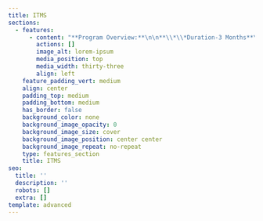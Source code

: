 ```yaml
---
title: ITMS
sections:
  - features:
      - content: "**Program Overview:**\n\n**\\*\\*Duration-3 Months**\n\n**Eligibility Criteria – No Eligibility Criteria.**\n\n**Lifetime Access to Eduprajna\nInstitute LAB(Syllabus Copies, Recorded\_\_\nvideos)\\*\\***\n\n**Lifetime doubt clearness.**\n\n**All IT courses Global Certification Available.**\n\n**Placement Support**\n\n**Resume preparation & Soft skill training 1 week**\n\n**Project support.**\n\n***\n\n#### **SYLLABUS:**\n\n**A+(COMPUTER HARDWARE)**\n\nIntroduction about\ncomputer: (Introduction of system overview, Introduction to processors,\nMemory Interfacing, Interfacing I/O Devices, Interfacing Data Converters,\nDisplay Interfaces, Serial I/O and Data Communication, Higher level Processors)\n\nIntroduction to PC\nArchitecture: (Study of PC-AT/ATX System, Pentium, Core, Core 2 Cord, Core 2\nDuo,13,15,17 Processor Basics of Processor and CPU Block Diagram of Computer\nand Computer generation Motherboards, Chipset and Controllers, BIOS and the\nBoot Process, Computer Memory)\n\nInternal Components IDE\nand SATA Devices: (Hard Disk Drive and CD/DVDs Drives, SCSI Devices ,Floppy Disk,\nZip Drive, Backup Drive, Expansion Cards-LAN Card, IDE Card, VGA and SVGA\nCards, Sound Card, Interface Cards, I/O Cards, Video Cards, USB Card, Fire-Wire\nCards, Internal Ports, Cables and Connector Types.)\n\nExternal Components\nMonitors: (CRT, LCD and LED Displays, Printers: Dot-Matrix Printer,\nInkjet Printer, Laser Printer Scanner: Photo Scanner, Documents Scanner, Bar\nCord Scanner Keyboards, Mouse, External Modem, Ports and Connectors, Batteries,\nPower supply, Pen Drives, SCSI interface devices, Laptop Computers, Digital\nAdvance storage technology.)\n\n**N+(COMPUTER NETWORKING)**\n\n\\*\\*Overview of Networking: \\*\\*(Introduction to networks and networks and networking, LAN,\nVLAN, CAN, MAN, WAN, Internet, and Intranet, etc. Uses and benefits of the network,\nServer-client-based network, Peer to peer networks.)\n\n\\*\\*Network Hardware and Components: \\*\\*(Concept of Server, Client, node, Segment, backbone, host etc.\nAnalog and digital transmission, Network Interface Card, Crimping tools and\nColor standards for Straight crimping and Cross crimping Functions of NIC,\nRepeaters, Hub, Switches, Routers, Bridges, Router, etc.\n\n\\*\\*Transmission Media and Topologies Media types: \\*\\*(STP cable, UTP cable,\nCoaxial cable, Fiber cable, Baseband, and Broadband transmission, Cables and\nConnecters, Physical and logical topologies, Bus, Star, Ring, and Mesh\ntopologies)\n\n\\*\\*Protocols and TCP/IP and Sub-netting: \\*\\*(HTTP, FTP and other Different types of protocols, OSI\nModel, Media Access Method, DNS services, DHCP services, Introduction about\nTCP/IP and Sub-nettings, configuring IP address and sub nettings)\n\n**CCNA (CISCO CERTIFIED NETWORK ASSOCIATE)**\n\n\\*\\*LAN Switching Technologies:\r\\*\\*\n\nDescribe and verify switching concepts\n\nMAC learning and aging\n\nMAC address table\n\nConfigure, verify, and troubleshoot VLAN\n\nConfigure, verify, and troubleshoot switch connectivity\n\nConfigure, verify Trunk ports\n\nAdd and remove\_ VLANs on a trunk\n\nConfigure, verify VTP(VLAN Trunking Protocol)\n\nConfigure, verify Inter-VLAN Routing\n\nConfigure, verify STP(Spanning Tree Protocol)\n\nConfigure and verify Layer 2protocols(CDP)\n\nConfigure and verify port-security\n\nDescribe AP and WLC management access connections(Telnet, SSH, HTTPS, console, and TACACS+/RADIUS)\n\nConfigure and verify (Layer 2/Layer 3) Ether Channel (LACP)\n\nDetermine how a router makes a forwarding decision by default\n\n**Routing Technologies & Security fundamental:**\n\nDescribe the routing\nconcepts\n\nInterpret the\ncomponents of the routing table\n\nConfigure and verify\nthe network mask, Next-hop,\_\nAdministrative distance, Metric\n\nConfigure and verify\nOSPF v2\n\nConfigure and verify\ninside source NAT\n\nConfigure and verify NTP operating in a client and server mode\n\nExplain the role of DHCP and DNS within the network\nExplain the function of SNMP in network operations\n\nConfigure network devices for remote access using SSH\n\nDefine key security concepts (threats, vulnerabilities, exploits)\n\nDifferentiate authentication, Authorization, and accounting concepts Describe wireless security protocols(WPA, WPA2, WPA3)\n\nConfigure and verify access control lists\n\nDescribe security program elements (User awareness, training, and physical access control)\n\nExplain how automation impacts network management\n\n**MCSA (MICROSOFT CERTIFIED SOLUTIONS ASSOCIATE)**\n\n\\*\\*Installing and Configuring Windows:\r\\*\\*\n\nInstall servers\n\nConfigure servers\n\nConfigure local storage\n\nConfigure server roles\nand features\n\nCreate and configure\nvirtual network\n\nDeploy and Configure\nDynamic Host Configure protocol(DHCP)service\n\nDeploy and configure DNS service\n\nInstall domain controllers\n\nCreate and manage Active\nDirectory groups and organizational units(OUs)\n\nCreate and manage Group\nPolicy\n\n**Installation, Storage, and Compute with Server:**\n\nInstall Windows Servers\nin Host and Compute Environments\n\nImplement Storage\nSolutions\n\nImplement Hyper-V\n\nManage and Maintain AD DS\n\n**LINUX SERVER ADMINISTRATOR**\n\nThe roles of an\nadministrator\n\nOpen-source licensing\n\nAcquiring your Linux\ndistribution\n\nStructuring the file\nsystem\n\nSelecting software\npackages\n\nThe /etc configuration hierarchy\n\nBasic Commands\n\nUser & Group\nmanagement\n\nPackage \\&Disk\nManagement\n\nDevice and Volume\nManagement\n\nMounting file systems\n\nFile permissions &\nACL\n\nControlling boot process\n\n***\n\n\\*\\*\r\\*\\*\n\n\\*\\*\r\\*\\*\n\n***\n"
        actions: []
        image_alt: lorem-ipsum
        media_position: top
        media_width: thirty-three
        align: left
    feature_padding_vert: medium
    align: center
    padding_top: medium
    padding_bottom: medium
    has_border: false
    background_color: none
    background_image_opacity: 0
    background_image_size: cover
    background_image_position: center center
    background_image_repeat: no-repeat
    type: features_section
    title: ITMS
seo:
  title: ''
  description: ''
  robots: []
  extra: []
template: advanced
---
```

